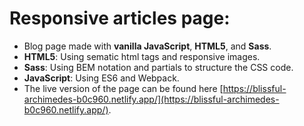 # Responsive articles page:

- Blog page made with **vanilla JavaScript**, **HTML5**, and **Sass**.
- **HTML5**: Using sematic html tags and responsive images.
- **Sass**: Using BEM notation and partials to structure the CSS code.
- **JavaScript**: Using ES6 and Webpack.
- The live version of the page can be found here [https://blissful-archimedes-b0c960.netlify.app/](https://blissful-archimedes-b0c960.netlify.app/).

